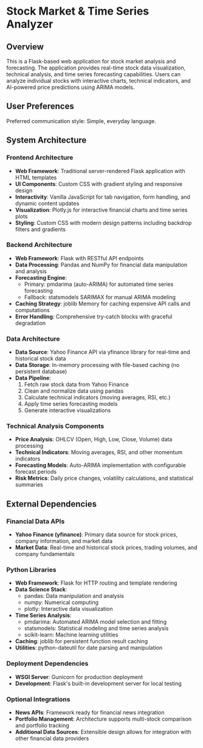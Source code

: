 # Stock Market & Time Series Analyzer

## Overview

This is a Flask-based web application for stock market analysis and forecasting. The application provides real-time stock data visualization, technical analysis, and time series forecasting capabilities. Users can analyze individual stocks with interactive charts, technical indicators, and AI-powered price predictions using ARIMA models.

## User Preferences

Preferred communication style: Simple, everyday language.

## System Architecture

### Frontend Architecture
- **Web Framework**: Traditional server-rendered Flask application with HTML templates
- **UI Components**: Custom CSS with gradient styling and responsive design
- **Interactivity**: Vanilla JavaScript for tab navigation, form handling, and dynamic content updates
- **Visualization**: Plotly.js for interactive financial charts and time series plots
- **Styling**: Custom CSS with modern design patterns including backdrop filters and gradients

### Backend Architecture
- **Web Framework**: Flask with RESTful API endpoints
- **Data Processing**: Pandas and NumPy for financial data manipulation and analysis
- **Forecasting Engine**: 
  - Primary: pmdarima (auto-ARIMA) for automated time series forecasting
  - Fallback: statsmodels SARIMAX for manual ARIMA modeling
- **Caching Strategy**: joblib Memory for caching expensive API calls and computations
- **Error Handling**: Comprehensive try-catch blocks with graceful degradation

### Data Architecture
- **Data Source**: Yahoo Finance API via yfinance library for real-time and historical stock data
- **Data Storage**: In-memory processing with file-based caching (no persistent database)
- **Data Pipeline**: 
  1. Fetch raw stock data from Yahoo Finance
  2. Clean and normalize data using pandas
  3. Calculate technical indicators (moving averages, RSI, etc.)
  4. Apply time series forecasting models
  5. Generate interactive visualizations

### Technical Analysis Components
- **Price Analysis**: OHLCV (Open, High, Low, Close, Volume) data processing
- **Technical Indicators**: Moving averages, RSI, and other momentum indicators
- **Forecasting Models**: Auto-ARIMA implementation with configurable forecast periods
- **Risk Metrics**: Daily price changes, volatility calculations, and statistical summaries

## External Dependencies

### Financial Data APIs
- **Yahoo Finance (yfinance)**: Primary data source for stock prices, company information, and market data
- **Market Data**: Real-time and historical stock prices, trading volumes, and company fundamentals

### Python Libraries
- **Web Framework**: Flask for HTTP routing and template rendering
- **Data Science Stack**: 
  - pandas: Data manipulation and analysis
  - numpy: Numerical computing
  - plotly: Interactive data visualization
- **Time Series Analysis**:
  - pmdarima: Automated ARIMA model selection and fitting
  - statsmodels: Statistical modeling and time series analysis
  - scikit-learn: Machine learning utilities
- **Caching**: joblib for persistent function result caching
- **Utilities**: python-dateutil for date parsing and manipulation

### Deployment Dependencies
- **WSGI Server**: Gunicorn for production deployment
- **Development**: Flask's built-in development server for local testing

### Optional Integrations
- **News APIs**: Framework ready for financial news integration
- **Portfolio Management**: Architecture supports multi-stock comparison and portfolio tracking
- **Additional Data Sources**: Extensible design allows for integration with other financial data providers